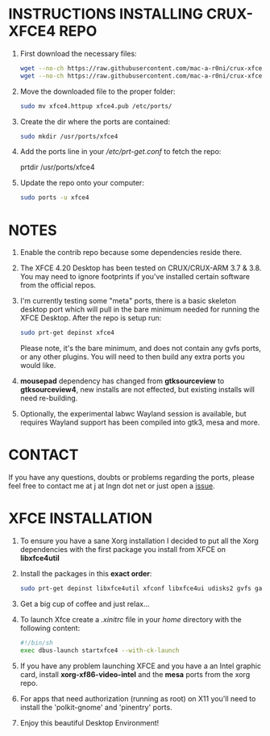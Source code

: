 

INSTRUCTIONS INSTALLING CRUX-XFCE4 REPO
=====
1. First download the necessary files:

   ```bash
   wget --no-ch https://raw.githubusercontent.com/mac-a-r0ni/crux-xfce4/master/xfce4.httpup
   wget --no-ch https://raw.githubusercontent.com/mac-a-r0ni/crux-xfce4/master/xfce4.pub
   ```

2. Move the downloaded file to the proper folder:

   ```bash
   sudo mv xfce4.httpup xfce4.pub /etc/ports/
   ```

 4. Create the dir where the ports are contained:
    ```bash
    sudo mkdir /usr/ports/xfce4
    ```

4. Add the ports line in your */etc/prt-get.conf* to fetch the repo:

   prtdir /usr/ports/xfce4

5. Update the repo onto your computer:

   ```bash
   sudo ports -u xfce4
   ```

NOTES
=====
1. Enable the contrib repo because some dependencies reside there.
2. The XFCE 4.20 Desktop has been tested on CRUX/CRUX-ARM 3.7 & 3.8. You may need to ignore footprints if you've installed certain software from the official repos. 
3. I'm currently testing some "meta" ports, there is a basic skeleton desktop port which will pull in the bare minimum needed for running the XFCE Desktop. After the repo is setup run:

   ```bash
   sudo prt-get depinst xfce4
   ```
   Please note, it's the bare minimum, and does not contain any gvfs ports, or any other plugins. You will need to then build any extra ports you would like.
4. **mousepad** dependency has changed from **gtksourceview** to **gtksourceview4**, new installs are not effected, but existing installs will need re-building.
5. Optionally, the experimental labwc Wayland session is available, but requires Wayland support has been compiled into gtk3, mesa and more.

CONTACT
=====
If you have any questions, doubts or problems regarding the ports, please feel free to contact me at j at lngn dot net or just open a [issue](https://github.com/mac-a-r0ni/crux-xfce4/issues).

XFCE INSTALLATION
=====
1. To ensure you have a sane Xorg installation I decided to put all the Xorg dependencies with the first package you install from XFCE on **libxfce4util**
2. Install the packages in this **exact order**:

   ```bash
   sudo prt-get depinst libxfce4util xfconf libxfce4ui udisks2 gvfs garcon exo xfce4-panel thunar thunar-volman xfce4-settings xfce4-session xfwm4 xfdesktop xfce4-appfinder tumbler xfce4-terminal xfce4-power-manager xfce4-notifyd xfce4-screenshooter mousepad xdg-user-dirs
   ```

3. Get a big cup of coffee and just relax...

4. To launch Xfce create a *.xinitrc* file in your *home* directory with the following content:
   ```bash
   #!/bin/sh
   exec dbus-launch startxfce4 --with-ck-launch
   ```
   
5. If you have any problem launching XFCE and you have a an Intel graphic card, install **xorg-xf86-video-intel** and the **mesa** ports from the xorg repo.

6. For apps that need authorization (running as root) on X11 you'll need to install the 'polkit-gnome' and 'pinentry' ports.
   
7. Enjoy this beautiful Desktop Environment!
